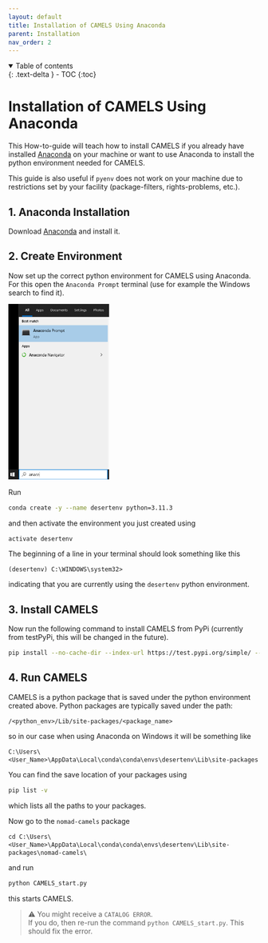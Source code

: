 ```yaml
---
layout: default
title: Installation of CAMELS Using Anaconda
parent: Installation
nav_order: 2
---
```




<details open markdown="block">
  <summary>
    Table of contents
  </summary>
  {: .text-delta }
- TOC
{:toc}
</details>

# Installation of CAMELS Using Anaconda
This How-to-guide will teach how to install CAMELS if you already have installed [Anaconda](https://www.anaconda.com/) on your machine or want to use Anaconda to install the python environment needed for CAMELS. 

This guide is also useful if `pyenv` does not work on your machine due to restrictions set by your facility (package-filters, rights-problems, etc.). 

## 1. Anaconda Installation
Download [Anaconda](https://www.anaconda.com/download) and install it. 
## 2. Create Environment
Now set up the correct python environment for CAMELS using Anaconda. For this open the `Anaconda Prompt` terminal (use for example the Windows search to find it). 

<p float="left">
  <img src="img.png" width="40%" />
</p>

Run 

```bash
conda create -y --name desertenv python=3.11.3 
```
and then activate the environment you just created using

```bash
activate desertenv
```
The beginning of a line in your terminal should look something like this  
```
(desertenv) C:\WINDOWS\system32> 
```
indicating that you are currently using the `desertenv` python environment.
## 3. Install CAMELS
Now run the following command to install CAMELS from PyPi (currently from testPyPi, this will be changed in the future).

```bash
pip install --no-cache-dir --index-url https://test.pypi.org/simple/ --extra-index-url https://pypi.org/simple nomad-camels
```

## 4. Run CAMELS
CAMELS is a python package that is saved under the python environment created above. Python packages are typically saved under the path:
```
/<python_env>/Lib/site-packages/<package_name>
``` 
so in our case when using Anaconda on Windows it will be something like

```
C:\Users\<User_Name>\AppData\Local\conda\conda\envs\desertenv\Lib\site-packages
```

You can find the save location of your packages using 

```bash
pip list -v
```
which lists all the paths to your packages.

Now go to the `nomad-camels` package 
```
cd C:\Users\<User_Name>\AppData\Local\conda\conda\envs\desertenv\Lib\site-packages\nomad-camels\
```
and run 
```bash
python CAMELS_start.py
```
this starts CAMELS.

> &#9888; You might receive a `CATALOG ERROR`.\
> If you do, then re-run the command `python CAMELS_start.py`. This should fix the error.
